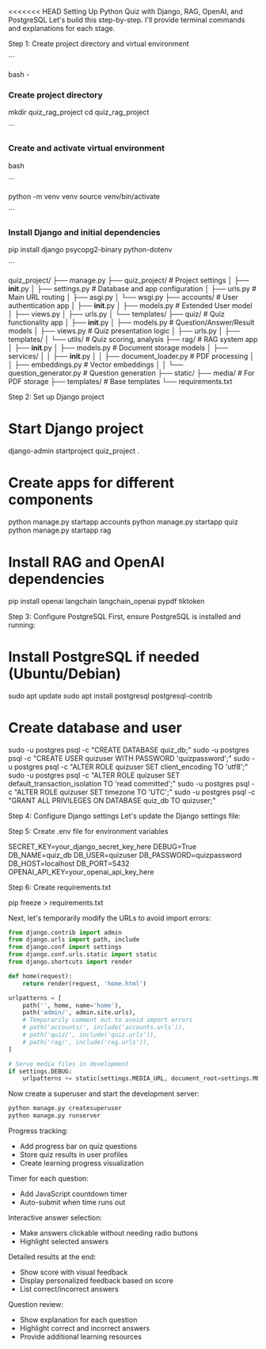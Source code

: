<<<<<<< HEAD
Setting Up Python Quiz with Django, RAG, OpenAI, and PostgreSQL
Let's build this step-by-step. I'll provide terminal commands and explanations for each stage.

Step 1: Create project directory and virtual environment

´´´

bash -
### Create project directory
mkdir quiz_rag_project
cd quiz_rag_project

´´´
### Create and activate virtual environment


bash


´´´

python -m venv venv
source venv/bin/activate

´´´
### Install Django and initial dependencies
pip install django psycopg2-binary python-dotenv


´´´





quiz_project/
├── manage.py
├── quiz_project/                 # Project settings
│   ├── __init__.py
│   ├── settings.py               # Database and app configuration
│   ├── urls.py                   # Main URL routing
│   ├── asgi.py
│   └── wsgi.py
├── accounts/                     # User authentication app
│   ├── __init__.py
│   ├── models.py                 # Extended User model
│   ├── views.py
│   ├── urls.py
│   └── templates/
├── quiz/                         # Quiz functionality app
│   ├── __init__.py
│   ├── models.py                 # Question/Answer/Result models
│   ├── views.py                  # Quiz presentation logic
│   ├── urls.py
│   ├── templates/
│   └── utils/                    # Quiz scoring, analysis
├── rag/                          # RAG system app
│   ├── __init__.py
│   ├── models.py                 # Document storage models
│   ├── services/
│   │   ├── __init__.py
│   │   ├── document_loader.py    # PDF processing
│   │   ├── embeddings.py         # Vector embeddings
│   │   └── question_generator.py # Question generation
├── static/
├── media/                        # For PDF storage
├── templates/                    # Base templates
└── requirements.txt




Step 2: Set up Django project

# Start Django project
django-admin startproject quiz_project .

# Create apps for different components
python manage.py startapp accounts
python manage.py startapp quiz
python manage.py startapp rag

# Install RAG and OpenAI dependencies
pip install openai langchain langchain_openai pypdf tiktoken


Step 3: Configure PostgreSQL
First, ensure PostgreSQL is installed and running:


# Install PostgreSQL if needed (Ubuntu/Debian)
sudo apt update
sudo apt install postgresql postgresql-contrib

# Create database and user
sudo -u postgres psql -c "CREATE DATABASE quiz_db;"
sudo -u postgres psql -c "CREATE USER quizuser WITH PASSWORD 'quizpassword';"
sudo -u postgres psql -c "ALTER ROLE quizuser SET client_encoding TO 'utf8';"
sudo -u postgres psql -c "ALTER ROLE quizuser SET default_transaction_isolation TO 'read committed';"
sudo -u postgres psql -c "ALTER ROLE quizuser SET timezone TO 'UTC';"
sudo -u postgres psql -c "GRANT ALL PRIVILEGES ON DATABASE quiz_db TO quizuser;"



Step 4: Configure Django settings
Let's update the Django settings file:

Step 5: Create .env file for environment variables


SECRET_KEY=your_django_secret_key_here
DEBUG=True
DB_NAME=quiz_db
DB_USER=quizuser
DB_PASSWORD=quizpassword
DB_HOST=localhost
DB_PORT=5432
OPENAI_API_KEY=your_openai_api_key_here

Step 6: Create requirements.txt

pip freeze > requirements.txt




Next, let's temporarily modify the URLs to avoid import errors:

```python
from django.contrib import admin
from django.urls import path, include
from django.conf import settings
from django.conf.urls.static import static
from django.shortcuts import render

def home(request):
    return render(request, 'home.html')

urlpatterns = [
    path('', home, name='home'),
    path('admin/', admin.site.urls),
    # Temporarily comment out to avoid import errors
    # path('accounts/', include('accounts.urls')),
    # path('quiz/', include('quiz.urls')),
    # path('rag/', include('rag.urls')),
]

# Serve media files in development
if settings.DEBUG:
    urlpatterns += static(settings.MEDIA_URL, document_root=settings.MEDIA_ROOT)
```

Now create a superuser and start the development server:

```bash
python manage.py createsuperuser
python manage.py runserver
```

 Progress tracking:
   - Add progress bar on quiz questions
   - Store quiz results in user profiles
   - Create learning progress visualization

 Timer for each question:
   - Add JavaScript countdown timer
   - Auto-submit when time runs out

 Interactive answer selection:
   - Make answers clickable without needing radio buttons
   - Highlight selected answers

 Detailed results at the end:
   - Show score with visual feedback
   - Display personalized feedback based on score
   - List correct/incorrect answers

 Question review:
   - Show explanation for each question
   - Highlight correct and incorrect answers
   - Provide additional learning resources

